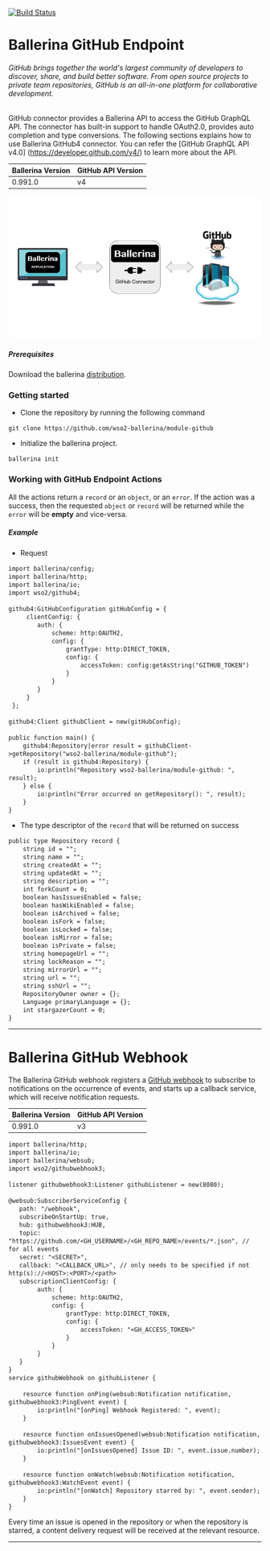 [![Build Status](https://travis-ci.org/wso2-ballerina/module-github.svg?branch=master)](https://travis-ci.org/wso2-ballerina/module-github)

# Ballerina GitHub Endpoint

###### GitHub brings together the world's largest community of developers to discover, share, and build better software. From open source projects to private team repositories, GitHub is an all-in-one platform for collaborative development.

GitHub connector provides a Ballerina API to access the GitHub GraphQL API. 
The connector has built-in support to handle OAuth2.0, provides auto completion and type conversions. The following 
sections explains how to use Ballerina GitHub4 connector. You can refer the [GitHub GraphQL API v4.0]
(https://developer.github.com/v4/) to learn more about the API. 

| Ballerina Version | GitHub API Version |
|-------------------|--------------------|
| 0.991.0           | v4                 |

![Ballerina GitHub Endpoint Overview](./docs/resources/BallerinaGitHubEndpoint_Overview.jpg)

##### Prerequisites
Download the ballerina [distribution](https://ballerinalang.org/downloads/).

### Getting started

* Clone the repository by running the following command
```shell
git clone https://github.com/wso2-ballerina/module-github
```

* Initialize the ballerina project.
```shell
ballerina init
```

### Working with GitHub Endpoint Actions

All the actions return a `record` or an `object`, or an `error`. If the action was a success, then the requested `object` or `record` will be returned while the `error` will be **empty** and vice-versa.

##### Example
* Request

```ballerina
import ballerina/config;
import ballerina/http;
import ballerina/io;
import wso2/github4;

github4:GitHubConfiguration gitHubConfig = {
     clientConfig: {
        auth: {
            scheme: http:OAUTH2,
            config: {
                grantType: http:DIRECT_TOKEN,
                config: {
                    accessToken: config:getAsString("GITHUB_TOKEN")
                }
            }
        }
     }
 };
 
github4:Client githubClient = new(gitHubConfig);

public function main() {
    github4:Repository|error result = githubClient->getRepository("wso2-ballerina/module-github");
    if (result is github4:Repository) {
        io:println("Repository wso2-ballerina/module-github: ", result);
    } else {
        io:println("Error occurred on getRepository(): ", result);
    }
}
```

* The type descriptor of the `record` that will be returned on success
```ballerina
public type Repository record {
    string id = "";
    string name = "";
    string createdAt = "";
    string updatedAt = "";
    string description = "";
    int forkCount = 0;
    boolean hasIssuesEnabled = false;
    boolean hasWikiEnabled = false;
    boolean isArchived = false;
    boolean isFork = false;
    boolean isLocked = false;
    boolean isMirror = false;
    boolean isPrivate = false;
    string homepageUrl = "";
    string lockReason = "";
    string mirrorUrl = "";
    string url = "";
    string sshUrl = "";
    RepositoryOwner owner = {};
    Language primaryLanguage = {};
    int stargazerCount = 0;
}
```

***

# Ballerina GitHub Webhook

The Ballerina GitHub webhook registers a [GitHub webhook](https://developer.github.com/webhooks/) to subscribe to 
notifications on the occurrence of events, and starts up a callback service, which will receive notification requests.

| Ballerina Version | GitHub API Version |
|-------------------|--------------------|
| 0.991.0           | v3                 |

```ballerina
import ballerina/http;
import ballerina/io;
import ballerina/websub;
import wso2/githubwebhook3;

listener githubwebhook3:Listener githubListener = new(8080);

@websub:SubscriberServiceConfig {
   path: "/webhook",
   subscribeOnStartUp: true,
   hub: githubwebhook3:HUB,
   topic: "https://github.com/<GH_USERNAME>/<GH_REPO_NAME>/events/*.json", // for all events
   secret: "<SECRET>",
   callback: "<CALLBACK_URL>", // only needs to be specified if not http(s)://<HOST>:<PORT>/<path>
   subscriptionClientConfig: {
        auth: {
            scheme: http:OAUTH2,
            config: {
                grantType: http:DIRECT_TOKEN,
                config: {
                    accessToken: "<GH_ACCESS_TOKEN>"
                }
            }
        }
   }
}
service githubWebhook on githubListener {

    resource function onPing(websub:Notification notification, githubwebhook3:PingEvent event) {
        io:println("[onPing] Webhook Registered: ", event);
    }

    resource function onIssuesOpened(websub:Notification notification, githubwebhook3:IssuesEvent event) {
        io:println("[onIssuesOpened] Issue ID: ", event.issue.number);
    }

    resource function onWatch(websub:Notification notification, githubwebhook3:WatchEvent event) {
        io:println("[onWatch] Repository starred by: ", event.sender);
    }
}
```

Every time an issue is opened in the repository or when the repository is starred, a content delivery request 
will be received at the relevant resource.
***
